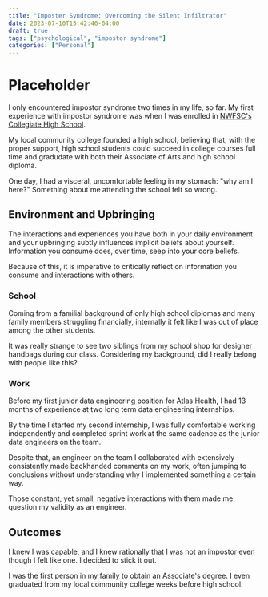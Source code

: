 ```yaml
---
title: "Imposter Syndrome: Overcoming the Silent Infiltrator"
date: 2023-07-10T15:42:46-04:00
draft: true
tags: ["psychological", "impostor syndrome"]
categories: ["Personal"]
---
```

# Placeholder

I only encountered impostor syndrome two times in my life, so far. My first experience with impostor syndrome was when I was enrolled in [NWFSC's Collegiate High School](https://chs.nwfsc.edu/). 

My local community college founded a high school, believing that, with the proper support, high school students could succeed in college courses full time and gradudate with both their Associate of Arts and high school diploma.

One day, I had a visceral, uncomfortable feeling in my stomach: "why am I here?" Something about me attending the school felt so wrong. 

## Environment and Upbringing

The interactions and experiences you have both in your daily environment and your upbringing subtly influences implicit beliefs about yourself. Information you consume does, over time, seep into your core beliefs.

Because of this, it is imperative to critically reflect on information you consume and interactions with others.

### School
Coming from a familial background of only high school diplomas and many family members struggling financially, internally it felt like I was out of place among the other students.

It was really strange to see two siblings from my school shop for designer handbags during our class. Considering my background, did I really belong with people like this?

### Work
Before my first junior data engineering position for Atlas Health, I had 13 months of experience at two long term data engineering internships.

By the time I started my second internship, I was fully comfortable working independently and completed sprint work at the same cadence as the junior data engineers on the team. 

Despite that, an engineer on the team I collaborated with extensively consistently made backhanded comments on my work, often jumping to conclusions without understanding why I implemented something a certain way. 

Those constant, yet small, negative interactions with them made me question my validity as an engineer.

## Outcomes
I knew I was capable, and I knew rationally that I was not an impostor even though I felt like one. I decided to stick it out.

I was the first person in my family to obtain an Associate's degree. I even graduated from my local community college weeks before high school.